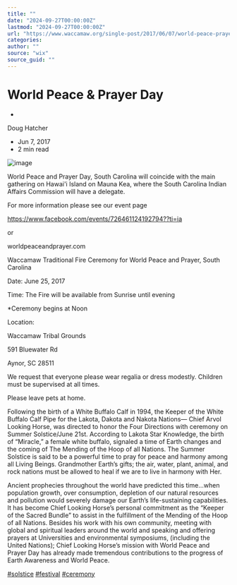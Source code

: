 ```yaml
---
title: ""
date: "2024-09-27T00:00:00Z"
lastmod: "2024-09-27T00:00:00Z"
url: "https://www.waccamaw.org/single-post/2017/06/07/world-peace-prayer-day"
categories:
author: ""
source: "wix"
source_guid: ""
---
```


# World Peace & Prayer Day

-

Doug Hatcher
- Jun 7, 2017
- 2 min read

![image](https://static.wixstatic.com/media/98a108_773bdd68b18349e09b6e44f29937f5e0~mv2.jpg/v1/fill/w_75,h_75,al_c,q_80,usm_0.66_1.00_0.01,blur_2,enc_avif,quality_auto/98a108_773bdd68b18349e09b6e44f29937f5e0~mv2.jpg)

World Peace and Prayer Day, South Carolina will coincide with the main gathering on Hawai'i Island on Mauna Kea, where the South Carolina Indian Affairs Commission will have a delegate.

For more information please see our event page

https://www.facebook.com/events/726461124192794??ti=ia

or

worldpeaceandprayer.com

Waccamaw Traditional Fire Ceremony for World Peace and Prayer, South Carolina

Date: June 25, 2017

Time: The Fire will be available from Sunrise   until evening

*Ceremony begins at Noon

Location:

Waccamaw Tribal Grounds

591 Bluewater Rd

Aynor, SC 28511

We request that everyone please wear regalia or dress modestly. Children must be supervised at all times.

Please leave pets at home.

Following the birth of a White Buffalo Calf in 1994, the Keeper of the White Buffalo Calf Pipe for the Lakota, Dakota and Nakota Nations— Chief Arvol Looking Horse, was directed to honor the Four Directions with ceremony on Summer Solstice/June 21st. According to Lakota Star Knowledge, the birth of “Miracle,” a female white buffalo, signaled a time of Earth changes and the coming of The Mending of the Hoop of all Nations. The Summer Solstice is said to be a powerful time to pray for peace and harmony among all Living Beings. Grandmother Earth’s gifts; the air, water, plant, animal, and rock nations must be allowed to heal if we are to live in harmony with Her.

Ancient prophecies throughout the world have predicted this time…when population growth, over consumption, depletion of our natural resources and pollution would severely damage our Earth’s life-sustaining capabilities. It has become Chief Looking Horse’s personal commitment as the “Keeper of the Sacred Bundle” to assist in the fulfillment of the Mending of the Hoop of all Nations. Besides his work with his own community, meeting with global and spiritual leaders around the world and speaking and offering prayers at Universities and environmental symposiums, (including the United Nations); Chief Looking Horse’s mission with World Peace and Prayer Day has already made tremendous contributions to the progress of Earth Awareness and World Peace.

[#solstice](https://www.waccamaw.org/updates/hashtags/solstice) [#festival](https://www.waccamaw.org/updates/hashtags/festival) [#ceremony](https://www.waccamaw.org/updates/hashtags/ceremony)

